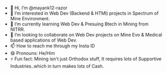 - 👋 Hi, I’m @mayank12-razor
- 👀 I’m interested in Web Dev (Backend & HTMl) projects in Spectrum of Mine Environment.
- 🌱 I’m currently learning Web Dev & Presuing Btech in Mining from NITRR.
- 💞️ I’m looking to collaborate on Web Dev projects on Mine Evo & Medical based applications of Web Dev.
- 📫 How to reach me through my Insta ID
- 😄 Pronouns: He/Him
- ⚡ Fun fact: Mining isn't just Orthodox stuff, It requires lots of Supportive Industries..which in turn makes lots of Cash.

<!---
mayank12-razor/mayank12-razor is a ✨ special ✨ repository because its `README.md` (this file) appears on your GitHub profile.
You can click the Preview link to take a look at your changes.
--->
